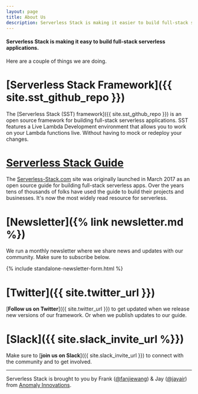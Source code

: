 ```yaml
---
layout: page
title: About Us
description: Serverless Stack is making it easier to build full-stack serverless applications. We've created an open source framework called SST, a guide for building serverless apps, and we also run a monthly newsletter.
---
```


#### Serverless Stack is making it easy to build full-stack serverless applications.

Here are a couple of things we are doing.

# [Serverless Stack Framework]({{ site.sst_github_repo }})

The [Serverless Stack (SST) framework]({{ site.sst_github_repo }}) is an open source framework for building full-stack serverless applications. SST features a Live Lambda Development environment that allows you to work on your Lambda functions live. Without having to mock or redeploy your changes.

# [Serverless Stack Guide](/#guide)

The [Serverless-Stack.com](/) site was originally launched in March 2017 as an open source guide for building full-stack serverless apps. Over the years tens of thousands of folks have used the guide to build their projects and businesses. It's now the most widely read resource for serverless.

# [Newsletter]({% link newsletter.md %})

We run a monthly newsletter where we share news and updates with our community. Make sure to subscribe below.

{% include standalone-newsletter-form.html %}

# [Twitter]({{ site.twitter_url }})

[**Follow us on Twitter**]({{ site.twitter_url }}) to get updated when we release new versions of our framework. Or when we publish updates to our guide.

# [Slack]({{ site.slack_invite_url %}})

Make sure to [**join us on Slack**]({{ site.slack_invite_url }}) to connect with the community and to get involved.

---

Serverless Stack is brought to you by Frank ([@fanjiewang](https://twitter.com/fanjiewang)) & Jay ([@jayair](https://twitter.com/jayair)) from [Anomaly Innovations](https://anoma.ly).
